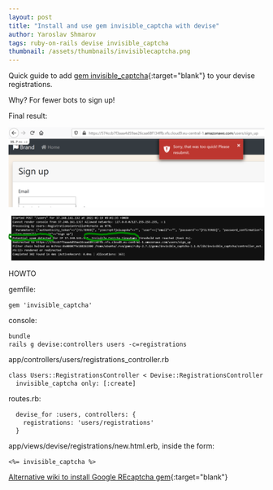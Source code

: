 ```yaml
---
layout: post
title: "Install and use gem invisible_captcha with devise"
author: Yaroslav Shmarov
tags: ruby-on-rails devise invisible_captcha
thumbnail: /assets/thumbnails/invisiblecaptcha.png
---
```


Quick guide to add [gem invisible_captcha](https://github.com/markets/invisible_captcha){:target="blank"} to your devise registrations.

Why? For fewer bots to sign up!

Final result:

![captcha1](/assets/gem-invisible-captcha/captcha1.png)

![captcha2](/assets/gem-invisible-captcha/captcha2.png)

HOWTO

gemfile:
```
gem 'invisible_captcha'
```
console:
```
bundle
rails g devise:controllers users -c=registrations
```
app/controllers/users/registrations_controller.rb
```
class Users::RegistrationsController < Devise::RegistrationsController
  invisible_captcha only: [:create]
```
routes.rb:
```
  devise_for :users, controllers: {
    registrations: 'users/registrations'
  }
```
app/views/devise/registrations/new.html.erb, inside the form:
```
<%= invisible_captcha %>
```

[Alternative wiki to install Google REcaptcha gem](https://github.com/heartcombo/devise/wiki/How-To:-Use-Recaptcha-with-Devise){:target="blank"}
